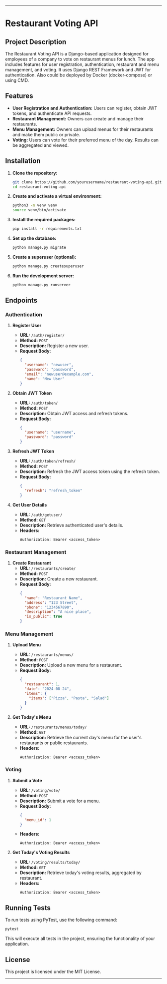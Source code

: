 
---

# Restaurant Voting API

## Project Description

The Restaurant Voting API is a Django-based application designed for employees of a company to vote on restaurant menus for lunch. The app includes features for user registration, authentication, restaurant and menu management, and voting. It uses Django REST Framework and JWT for authentication.
Also could be deployed by Docker (docker-compose) or using CMD.

## Features

- **User Registration and Authentication:** Users can register, obtain JWT tokens, and authenticate API requests.
- **Restaurant Management:** Owners can create and manage their restaurants.
- **Menu Management:** Owners can upload menus for their restaurants and make them public or private.
- **Voting:** Users can vote for their preferred menu of the day. Results can be aggregated and viewed.

## Installation

1. **Clone the repository:**
   ```bash
   git clone https://github.com/yourusername/restaurant-voting-api.git
   cd restaurant-voting-api
   ```

2. **Create and activate a virtual environment:**
   ```bash
   python3 -m venv venv
   source venv/bin/activate
   ```

3. **Install the required packages:**
   ```bash
   pip install -r requirements.txt
   ```

4. **Set up the database:**
   ```bash
   python manage.py migrate
   ```

5. **Create a superuser (optional):**
   ```bash
   python manage.py createsuperuser
   ```

6. **Run the development server:**
   ```bash
   python manage.py runserver
   ```

## Endpoints

### Authentication

1. **Register User**
   - **URL:** `/auth/register/`
   - **Method:** `POST`
   - **Description:** Register a new user.
   - **Request Body:**
     ```json
     {
       "username": "newuser",
       "password": "password",
       "email": "newuser@example.com",
       "name": "New User"
     }
     ```

2. **Obtain JWT Token**
   - **URL:** `/auth/token/`
   - **Method:** `POST`
   - **Description:** Obtain JWT access and refresh tokens.
   - **Request Body:**
     ```json
     {
       "username": "username",
       "password": "password"
     }
     ```

3. **Refresh JWT Token**
   - **URL:** `/auth/token/refresh/`
   - **Method:** `POST`
   - **Description:** Refresh the JWT access token using the refresh token.
   - **Request Body:**
     ```json
     {
       "refresh": "refresh_token"
     }
     ```

4. **Get User Details**
   - **URL:** `/auth/getuser/`
   - **Method:** `GET`
   - **Description:** Retrieve authenticated user's details.
   - **Headers:**
     ```
     Authorization: Bearer <access_token>
     ```

### Restaurant Management

1. **Create Restaurant**
   - **URL:** `/restaurants/create/`
   - **Method:** `POST`
   - **Description:** Create a new restaurant.
   - **Request Body:**
     ```json
     {
       "name": "Restaurant Name",
       "address": "123 Street",
       "phone": "1234567890",
       "description": "A nice place",
       "is_public": true
     }
     ```

### Menu Management

1. **Upload Menu**
   - **URL:** `/restaurants/menus/`
   - **Method:** `POST`
   - **Description:** Upload a new menu for a restaurant.
   - **Request Body:**
     ```json
     {
       "restaurant": 1,
       "date": "2024-08-24",
       "items": {
         "items": ["Pizza", "Pasta", "Salad"]
       }
     }
     ```

2. **Get Today's Menu**
   - **URL:** `/restaurants/menus/today/`
   - **Method:** `GET`
   - **Description:** Retrieve the current day's menu for the user's restaurants or public restaurants.
   - **Headers:**
     ```
     Authorization: Bearer <access_token>
     ```

### Voting

1. **Submit a Vote**
   - **URL:** `/voting/vote/`
   - **Method:** `POST`
   - **Description:** Submit a vote for a menu.
   - **Request Body:**
     ```json
     {
       "menu_id": 1
     }
     ```
   - **Headers:**
     ```
     Authorization: Bearer <access_token>
     ```

2. **Get Today's Voting Results**
   - **URL:** `/voting/results/today/`
   - **Method:** `GET`
   - **Description:** Retrieve today's voting results, aggregated by restaurant.
   - **Headers:**
     ```
     Authorization: Bearer <access_token>
     ```

## Running Tests

To run tests using PyTest, use the following command:

```bash
pytest
```

This will execute all tests in the project, ensuring the functionality of your application.

## License

This project is licensed under the MIT License.

---